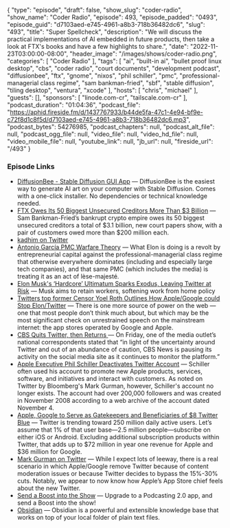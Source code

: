 {
  "type": "episode",
  "draft": false,
  "show_slug": "coder-radio",
  "show_name": "Coder Radio",
  "episode": 493,
  "episode_padded": "0493",
  "episode_guid": "d7103aed-e745-4961-a8b3-718b36482dc6",
  "slug": "493",
  "title": "Super Spellcheck",
  "description": "We will discuss the practical implementations of AI embedded in future products, then take a look at FTX's books and have a few highlights to share.",
  "date": "2022-11-23T03:00:00-08:00",
  "header_image": "/images/shows/coder-radio.png",
  "categories": [
    "Coder Radio"
  ],
  "tags": [
    "ai",
    "built-in ai",
    "bullet proof linux desktop",
    "cbs",
    "coder radio",
    "court documents",
    "development podcast",
    "diffusionbee",
    "ftx",
    "gnome",
    "nixos",
    "phil schiller",
    "pmc",
    "professional-managerial class regime",
    "sam bankman-fried",
    "sbf",
    "stable diffusion",
    "tiling desktop",
    "ventura",
    "xcode"
  ],
  "hosts": [
    "chris",
    "michael"
  ],
  "guests": [],
  "sponsors": [
    "linode.com-cr",
    "tailscale.com-cr"
  ],
  "podcast_duration": "01:04:36",
  "podcast_file": "https://aphid.fireside.fm/d/1437767933/b44de5fa-47c1-4e94-bf9e-c72f8d1c8f5d/d7103aed-e745-4961-a8b3-718b36482dc6.mp3",
  "podcast_bytes": 54276985,
  "podcast_chapters": null,
  "podcast_alt_file": null,
  "podcast_ogg_file": null,
  "video_file": null,
  "video_hd_file": null,
  "video_mobile_file": null,
  "youtube_link": null,
  "jb_url": null,
  "fireside_url": "/493"
}


### Episode Links

  * [DiffusionBee - Stable Diffusion GUI App](https://diffusionbee.com/ "DiffusionBee - Stable Diffusion GUI App") — DiffusionBee is the easiest way to generate AI art on your computer with Stable Diffusion. Comes with a one-click installer. No dependencies or technical knowledge needed.
  * [FTX Owes Its 50 Biggest Unsecured Creditors More Than $3 Billion](https://www.bloomberg.com/news/articles/2022-11-20/ftx-owes-its-biggest-unsecured-creditor-more-than-226-million "FTX Owes Its 50 Biggest Unsecured Creditors More Than $3 Billion") — Sam Bankman-Fried’s bankrupt crypto empire owes its 50 biggest unsecured creditors a total of $3.1 billion, new court papers show, with a pair of customers owed more than $200 million each.
  * [kadhim on Twitter](https://nitter.net/kadhim/status/1594045512029999108 "kadhim on Twitter")
  * [Antonio García PMC Warfare Theory](https://twitter.com/antoniogm/status/1593606745955348481 "Antonio García PMC Warfare Theory") — What Elon is doing is a revolt by entrepreneurial capital against the professional-managerial class regime that otherwise everywhere dominates (including and especially large tech companies), and that same PMC (which includes the media) is treating it as an act of lèse-majesté.
  * [Elon Musk's ‘Hardcore’ Ultimatum Sparks Exodus, Leaving Twitter at Risk](https://www.bloomberg.com/news/articles/2022-11-17/musk-softens-remote-work-mandate-to-retain-twitter-staffers "Elon Musk's ‘Hardcore’ Ultimatum Sparks Exodus, Leaving Twitter at Risk") — Musk aims to retain workers, softening work from home policy
  * [Twitters top former Censor Yoel Roth Outlines How Apple/Google could Stop Elon/Twitter](http://web.archive.org/web/20221118190930/https://www.nytimes.com/2022/11/18/opinion/twitter-yoel-roth-elon-musk.html "Twitters top former Censor Yoel Roth Outlines How Apple/Google could Stop Elon/Twitter") — There is one more source of power on the web — one that most people don’t think much about, but which may be the most significant check on unrestrained speech on the mainstream internet: the app stores operated by Google and Apple.
  * [CBS Quits Twitter, then Returns ](https://www.nationalreview.com/news/cbs-news-quits-twitter-for-a-few-hours/ "CBS Quits Twitter, then Returns ") — On Friday, one of the media outlet’s national correspondents stated that “in light of the uncertainty around Twitter and out of an abundance of caution, CBS News is pausing its activity on the social media site as it continues to monitor the platform.”
  * [Apple Executive Phil Schiller Deactivates Twitter Account](https://www.macrumors.com/2022/11/20/phil-schiller-deactivates-twitter-account/ "Apple Executive Phil Schiller Deactivates Twitter Account") — Schiller often used his account to promote new Apple products, services, software, and initiatives and interact with customers. As noted on Twitter by Bloomberg's Mark Gurman, however, Schiller's account no longer exists. The account had over 200,000 followers and was created in November 2008 according to a web archive of the account dated November 4. 
  * [Apple, Google to Serve as Gatekeepers and Beneficiaries of $8 Twitter Blue](https://www.bloomberg.com/news/newsletters/2022-11-20/apple-google-to-serve-as-gatekeepers-and-beneficiaries-of-8-twitter-blue-laph0obf "Apple, Google to Serve as Gatekeepers and Beneficiaries of $8 Twitter Blue") — Twitter is trending toward 250 million daily active users. Let’s assume that 1% of that user base—2.5 million people—subscribe on either iOS or Android. Excluding additional subscription products within Twitter, that adds up to $72 million in year one revenue for Apple and $36 million for Google. 
  * [Mark Gurman on Twitter](https://twitter.com/markgurman/status/1594361405402071040 "Mark Gurman on Twitter") — While I expect lots of leeway, there is a real scenario in which Apple/Google remove Twitter because of content moderation issues or because Twitter decides to bypass the 15%-30% cuts. Notably, we appear to now know how Apple’s App Store chief feels about the new Twitter.
  * [Send a Boost into the Show](https://podcastindex.org/apps?appTypes=app&elements=Value "Send a Boost into the Show") — Upgrade to a Podcasting 2.0 app, and send a Boost into the show!
  * [Obsidian](https://obsidian.md/ "Obsidian") — Obsidian is a powerful and extensible knowledge base that works on top of your local folder of plain text files. 


